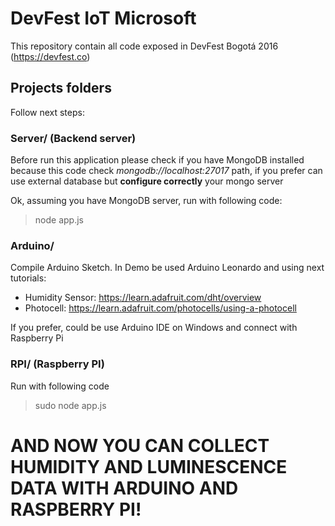 # DevFest IoT Microsoft

This repository contain all code exposed in DevFest Bogotá 2016 (https://devfest.co)

## Projects folders

Follow next steps:

### Server/ (Backend server)

Before run this application please check if you have MongoDB installed because this code check *mongodb://localhost:27017* path, if you prefer can use external database but **configure correctly** your mongo server 

Ok, assuming you have MongoDB server, run with following code:

> node app.js

### Arduino/

Compile Arduino Sketch. In Demo be used Arduino Leonardo and using next tutorials:

- Humidity Sensor: https://learn.adafruit.com/dht/overview
- Photocell: https://learn.adafruit.com/photocells/using-a-photocell

If you prefer, could be use Arduino IDE on Windows and connect with Raspberry Pi

### RPI/ (Raspberry PI)

Run with following code

> sudo node app.js

# AND NOW YOU CAN COLLECT HUMIDITY AND LUMINESCENCE DATA WITH ARDUINO AND RASPBERRY PI!